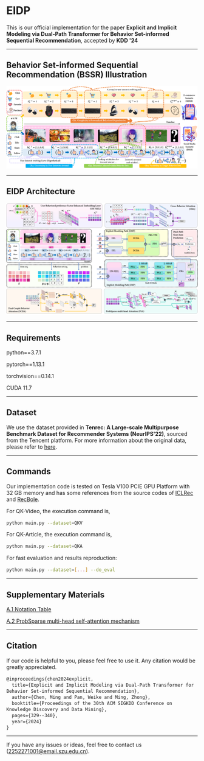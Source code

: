 # EIDP
This is our official implementation for the paper **Explicit and Implicit Modeling via Dual-Path Transformer for Behavior Set-informed Sequential Recommendation**, accepted by **KDD '24**
* * *

## Behavior Set-informed Sequential Recommendation (BSSR) Illustration
![](BSSR.png)
* * *

## EIDP Architecture
![](EIDP.png)
* * *

## Requirements
python==3.7.1

pytorch==1.13.1

torchvision==0.14.1

CUDA 11.7
* * *

## Dataset
We use the dataset provided in **Tenrec: A Large-scale Multipurpose Benchmark Dataset for Recommender Systems (NeurIPS'22)**, sourced from the Tencent platform. For more information about the original data, please refer to [here](https://github.com/yuangh-x/2022-NIPS-Tenrec).
* * *

## Commands
Our implementation code is tested on Tesla V100 PCIE GPU Platform with 32 GB memory and has some references from the source codes of [ICLRec](https://github.com/salesforce/ICLRec) and [RecBole](https://github.com/RUCAIBox/RecBole).

For QK-Video, the execution command is,
```bash
python main.py --dataset=QKV
```

For QK-Article, the execution command is,
```bash
python main.py --dataset=QKA
```

For fast evaluation and results reproduction:
```bash
python main.py --dataset=[...] --do_eval
```
* * *

## Supplementary Materials
[A.1 Notation Table](A1NotationTable.pdf)

[A.2 ProbSparse multi-head self-attention mechanism](A2Algo_PSA.pdf)

<!-- [Main experimental results without loss function constraints](EIDP_onCE.pdf) (i.e., [DuoRec](https://github.com/RuihongQiu/DuoRec), [MGNN-SPred](https://github.com/Autumn945/MGNN-SPred) and [MBHT](https://github.com/yuh-yang/MBHT-KDD22) are all trained using the **CE** loss function, consistent with the original source code. Accordingly, EIDP also needs to maintain this consistency.) From this, it can be seen that training with the **CE** loss function leads to improvements in general models.

A formulation of **CE** loss function:
```math
\mathcal{L}= -\frac{1}{|\delta(v)|}\sum_{u\in\mathcal{U}}\sum_{\ell=1}^{L}\delta(v^\ell_u)\frac{\exp(\hat{y}_{\ell+1, v^\ell_u})}{\sum_{j\in\mathcal{V}}\exp(\hat{y}_{\ell+1, j})}
```
where $v^\ell_u$ denotes the ground truth item and the indicator function $\delta(v^\ell_u)=0$ when $v^\ell_u$ is a padding item and $\delta(v^\ell_u)=1$ otherwise. Note that $|\delta(v)|$ represents the total amount of ground truth items.-->
* * *

## Citation
If our code is helpful to you, please feel free to use it. Any citation would be greatly appreciated.
```
@inproceedings{chen2024explicit,
  title={Explicit and Implicit Modeling via Dual-Path Transformer for Behavior Set-informed Sequential Recommendation},
  author={Chen, Ming and Pan, Weike and Ming, Zhong},
  booktitle={Proceedings of the 30th ACM SIGKDD Conference on Knowledge Discovery and Data Mining},
  pages={329--340},
  year={2024}
}
```
* * *

If you have any issues or ideas, feel free to contact us ([2252271001@email.szu.edu.cn](mailto:2252271001@email.szu.edu.cn)).
